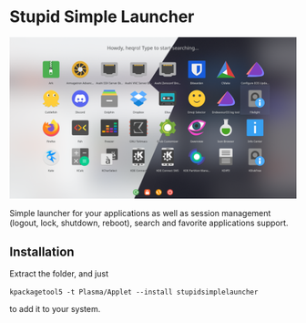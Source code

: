 # Stupid Simple Launcher

![alt text](./previews/AllAppsLightDark.png)

Simple launcher for your applications as well as session management (logout, lock, shutdown, reboot), search and favorite applications support.

## Installation

Extract the folder, and just

`kpackagetool5 -t Plasma/Applet --install stupidsimplelauncher`

to add it to your system.
